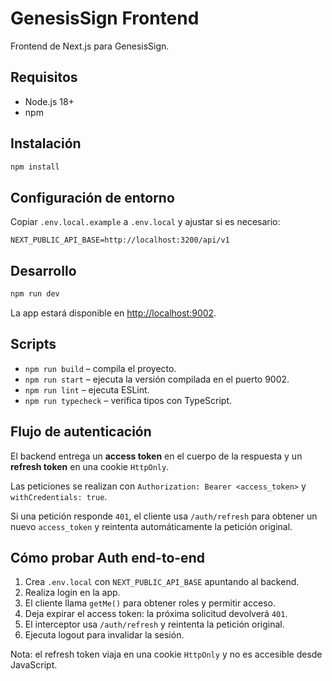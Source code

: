 # GenesisSign Frontend

Frontend de Next.js para GenesisSign.

## Requisitos

- Node.js 18+
- npm

## Instalación

```bash
npm install
```

## Configuración de entorno

Copiar `.env.local.example` a `.env.local` y ajustar si es necesario:

```
NEXT_PUBLIC_API_BASE=http://localhost:3200/api/v1
```

## Desarrollo

```bash
npm run dev
```

La app estará disponible en [http://localhost:9002](http://localhost:9002).

## Scripts

- `npm run build` – compila el proyecto.
- `npm run start` – ejecuta la versión compilada en el puerto 9002.
- `npm run lint` – ejecuta ESLint.
- `npm run typecheck` – verifica tipos con TypeScript.

## Flujo de autenticación

El backend entrega un **access token** en el cuerpo de la respuesta y un **refresh token** en una cookie `HttpOnly`.

Las peticiones se realizan con `Authorization: Bearer <access_token>` y `withCredentials: true`.

Si una petición responde `401`, el cliente usa `/auth/refresh` para obtener un nuevo `access_token` y reintenta automáticamente la petición original.

## Cómo probar Auth end-to-end

1. Crea `.env.local` con `NEXT_PUBLIC_API_BASE` apuntando al backend.
2. Realiza login en la app.
3. El cliente llama `getMe()` para obtener roles y permitir acceso.
4. Deja expirar el access token: la próxima solicitud devolverá `401`.
5. El interceptor usa `/auth/refresh` y reintenta la petición original.
6. Ejecuta logout para invalidar la sesión.

Nota: el refresh token viaja en una cookie `HttpOnly` y no es accesible desde JavaScript.
